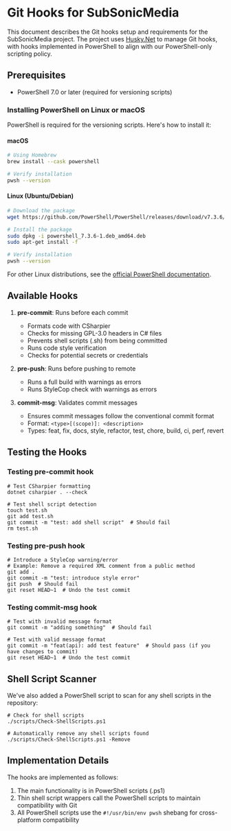 # Git Hooks for SubSonicMedia

This document describes the Git hooks setup and requirements for the SubSonicMedia project. The project uses [Husky.Net](https://alirezanet.github.io/Husky.Net/) to manage Git hooks, with hooks implemented in PowerShell to align with our PowerShell-only scripting policy.

## Prerequisites

- PowerShell 7.0 or later (required for versioning scripts)

### Installing PowerShell on Linux or macOS

PowerShell is required for the versioning scripts. Here's how to install it:

#### macOS

```bash
# Using Homebrew
brew install --cask powershell

# Verify installation
pwsh --version
```

#### Linux (Ubuntu/Debian)

```bash
# Download the package
wget https://github.com/PowerShell/PowerShell/releases/download/v7.3.6/powershell_7.3.6-1.deb_amd64.deb

# Install the package
sudo dpkg -i powershell_7.3.6-1.deb_amd64.deb
sudo apt-get install -f

# Verify installation
pwsh --version
```

For other Linux distributions, see the [official PowerShell documentation](https://learn.microsoft.com/en-us/powershell/scripting/install/installing-powershell-on-linux).

## Available Hooks

1. **pre-commit**: Runs before each commit
   - Formats code with CSharpier
   - Checks for missing GPL-3.0 headers in C# files
   - Prevents shell scripts (.sh) from being committed
   - Runs code style verification
   - Checks for potential secrets or credentials

2. **pre-push**: Runs before pushing to remote
   - Runs a full build with warnings as errors
   - Runs StyleCop check with warnings as errors

3. **commit-msg**: Validates commit messages
   - Ensures commit messages follow the conventional commit format
   - Format: `<type>[(scope)]: <description>`
   - Types: feat, fix, docs, style, refactor, test, chore, build, ci, perf, revert

## Testing the Hooks

### Testing pre-commit hook

```pwsh
# Test CSharpier formatting
dotnet csharpier . --check

# Test shell script detection
touch test.sh
git add test.sh
git commit -m "test: add shell script"  # Should fail
rm test.sh
```

### Testing pre-push hook

```pwsh
# Introduce a StyleCop warning/error
# Example: Remove a required XML comment from a public method
git add .
git commit -m "test: introduce style error"
git push  # Should fail
git reset HEAD~1  # Undo the test commit
```

### Testing commit-msg hook

```pwsh
# Test with invalid message format
git commit -m "adding something"  # Should fail

# Test with valid message format
git commit -m "feat(api): add test feature"  # Should pass (if you have changes to commit)
git reset HEAD~1  # Undo the test commit
```

## Shell Script Scanner

We've also added a PowerShell script to scan for any shell scripts in the repository:

```pwsh
# Check for shell scripts
./scripts/Check-ShellScripts.ps1

# Automatically remove any shell scripts found
./scripts/Check-ShellScripts.ps1 -Remove
```

## Implementation Details

The hooks are implemented as follows:

1. The main functionality is in PowerShell scripts (.ps1)
2. Thin shell script wrappers call the PowerShell scripts to maintain compatibility with Git
3. All PowerShell scripts use the `#!/usr/bin/env pwsh` shebang for cross-platform compatibility
